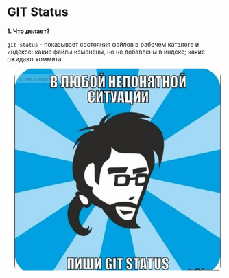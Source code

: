 # GIT Status

**1. Что делает?**

``git status`` - показывает состояния файлов в рабочем каталоге и индексе: какие файлы изменены, но не добавлены в индекс; какие ожидают коммита

![git status mem](./assets/git_status.PNG)
